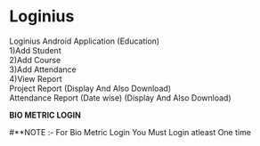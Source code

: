# Loginius
Loginius Android Application  (Education)<br/>
1)Add Student<br/>
2)Add Course<br/>
3)Add Attendance<br/>
4)View Report <br/>
Project Report (Display And Also Download)<br/>
Attendance Report (Date wise) (Display And Also Download)<br/>
 
 <b>BIO METRIC LOGIN</b><br>
 
 #**NOTE :- For Bio Metric Login You Must Login atleast One time
